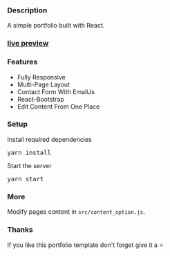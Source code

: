 ### Description

A simple portfolio built with React. 

### [live preview]()

### Features

- Fully Responsive
- Multi-Page Layout
- Contact Form With EmailJs
- React-Bootstrap
- Edit Content From One Place

### Setup
 
Install required dependencies

<pre>yarn install</pre>


Start the server

<pre>yarn start</pre>

### More

Modify pages content in  `src/content_option.js`.

### Thanks

If you like this portfolio template don't forget give it a ⭐ 
